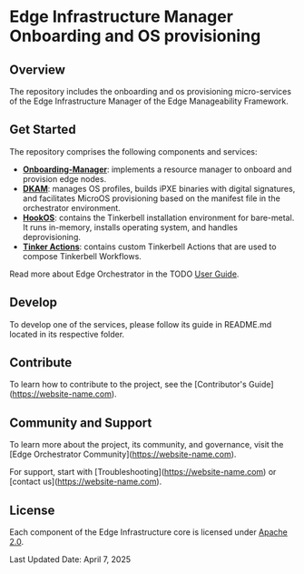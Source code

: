 # Edge Infrastructure Manager Onboarding and OS provisioning

## Overview

The repository includes the onboarding and os provisioning micro-services of the Edge Infrastructure Manager of the
Edge Manageability Framework.

## Get Started

The repository comprises the following components and services:

- [**Onboarding-Manager**](onboarding-manager/): implements a resource manager to onboard and provision edge nodes.
- [**DKAM**](dkam/): manages OS profiles, builds iPXE binaries with digital signatures, and facilitates MicroOS provisioning
  based on the manifest file in the orchestrator environment.
- [**HookOS**](hook-os/): contains the Tinkerbell installation environment for bare-metal. It runs in-memory, installs
  operating system, and handles deprovisioning.
- [**Tinker Actions**](tinker-actions/): contains custom Tinkerbell Actions that are used to compose Tinkerbell Workflows.

Read more about Edge Orchestrator in the TODO [User Guide][user-guide-url].

## Develop

To develop one of the services, please follow its guide in README.md located in its respective folder.

## Contribute

To learn how to contribute to the project, see the \[Contributor's
Guide\](<https://website-name.com>).

## Community and Support

To learn more about the project, its community, and governance, visit
the \[Edge Orchestrator Community\](<https://website-name.com>).

For support, start with \[Troubleshooting\](<https://website-name.com>) or
\[contact us\](<https://website-name.com>).

## License

Each component of the Edge Infrastructure core is licensed under
[Apache 2.0][apache-license].

Last Updated Date: April 7, 2025

[user-guide-url]: https://literate-adventure-7vjeyem.pages.github.io/edge_orchestrator/user_guide_main/content/user_guide/get_started_guide/gsg_content.html
[apache-license]: https://www.apache.org/licenses/LICENSE-2.0
